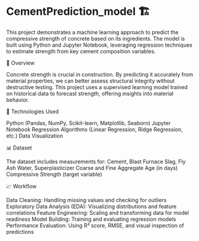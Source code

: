 # CementPrediction_model 🏗️
This project demonstrates a machine learning approach to predict the compressive strength of concrete based on its ingredients. The model is built using Python and Jupyter Notebook, leveraging regression techniques to estimate strength from key cement composition variables.

📌 Overview

Concrete strength is crucial in construction. By predicting it accurately from material properties, we can better assess structural integrity without destructive testing. This project uses a supervised learning model trained on historical data to forecast strength, offering insights into material behavior.

🧰 Technologies Used

Python (Pandas, NumPy, Scikit-learn, Matplotlib, Seaborn)
Jupyter Notebook
Regression Algorithms (Linear Regression, Ridge Regression, etc.)
Data Visualization

📊 Dataset

The dataset includes measurements for:
Cement, Blast Furnace Slag, Fly Ash
Water, Superplasticizer
Coarse and Fine Aggregate
Age (in days)
Compressive Strength (target variable)

📈 Workflow

Data Cleaning: Handling missing values and checking for outliers
Exploratory Data Analysis (EDA): Visualizing distributions and feature correlations
Feature Engineering: Scaling and transforming data for model readiness
Model Building: Training and evaluating regression models
Performance Evaluation: Using R² score, RMSE, and visual inspection of predictions


